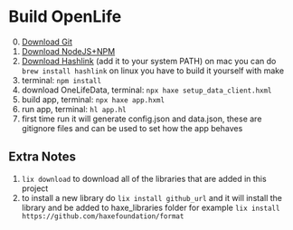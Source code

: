 Build OpenLife
=============
0. [Download Git](https://git-scm.com/downloads)
1. [Download NodeJS+NPM](https://nodejs.org/en/download/)
2. [Download Hashlink](https://hashlink.haxe.org/#download) (add it to your system PATH) on mac you can do ```brew install hashlink``` on linux you have to build it yourself with make
3. terminal: ```npm install```
4. download OneLifeData, terminal: ```npx haxe setup_data_client.hxml```
5. build app, terminal: ```npx haxe app.hxml```
6. run app, terminal: ```hl app.hl```
7. first time run it will generate config.json and data.json, these are gitignore files and can be used to set how the app behaves

## Extra Notes
1. ```lix download``` to download all of the libraries that are added in this project
2. to install a new library do ```lix install github_url``` and it will install the library and be added to haxe_libraries folder for example ```lix install https://github.com/haxefoundation/format```